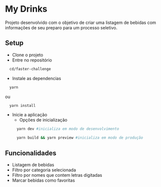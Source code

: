 # My Drinks

Projeto desenvolvido com o objetivo de criar uma listagem de bebidas com informações de seu preparo para um processo seletivo.

## Setup

- Clone o projeto
- Entre no repositório

```bash
  cd/faster-challenge
```

- Instale as dependencias

```bash
  yarn
```

ou

```bash
  yarn install
```

- Inicie a aplicação
  - Opções de inicialização
  ```bash
    yarn dev #inicializa em modo de desenvolvimento
  ```
  ```bash
    yarn build && yarn preview #inicializa em modo de produção
  ```

## Funcionalidades

- Listagem de bebidas
- Filtro por categoria selecionada
- Filtro por nomes que contem letras digitadas
- Marcar bebidas como favoritas
